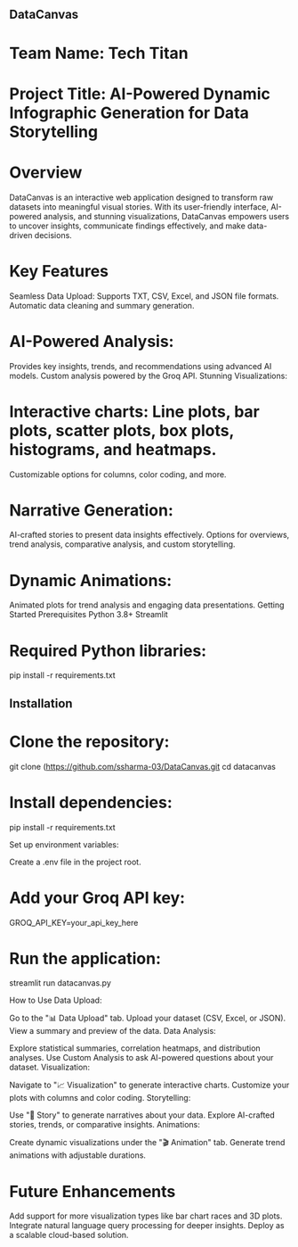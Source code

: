 ## DataCanvas
# Team Name: Tech Titan
# Project Title: AI-Powered Dynamic Infographic Generation for Data Storytelling

# Overview
DataCanvas is an interactive web application designed to transform raw datasets into meaningful visual stories. With its user-friendly interface, AI-powered analysis, and stunning visualizations, DataCanvas empowers users to uncover insights, communicate findings effectively, and make data-driven decisions.

# Key Features

Seamless Data Upload:
Supports TXT, CSV, Excel, and JSON file formats.
Automatic data cleaning and summary generation.

# AI-Powered Analysis:

Provides key insights, trends, and recommendations using advanced AI models.
Custom analysis powered by the Groq API.
Stunning Visualizations:

# Interactive charts: Line plots, bar plots, scatter plots, box plots, histograms, and heatmaps.

Customizable options for columns, color coding, and more.

# Narrative Generation:

AI-crafted stories to present data insights effectively.
Options for overviews, trend analysis, comparative analysis, and custom storytelling.

# Dynamic Animations:

Animated plots for trend analysis and engaging data presentations.
Getting Started
Prerequisites
Python 3.8+
Streamlit

# Required Python libraries:

pip install -r requirements.txt

## Installation

# Clone the repository:

git clone (https://github.com/ssharma-03/DataCanvas.git
cd datacanvas

# Install dependencies:

pip install -r requirements.txt

Set up environment variables:

Create a .env file in the project root.

# Add your Groq API key:
GROQ_API_KEY=your_api_key_here

# Run the application:
streamlit run datacanvas.py

How to Use
Data Upload:

Go to the "📊 Data Upload" tab.
Upload your dataset (CSV, Excel, or JSON).
View a summary and preview of the data.
Data Analysis:

Explore statistical summaries, correlation heatmaps, and distribution analyses.
Use Custom Analysis to ask AI-powered questions about your dataset.
Visualization:

Navigate to "📈 Visualization" to generate interactive charts.
Customize your plots with columns and color coding.
Storytelling:

Use "📖 Story" to generate narratives about your data.
Explore AI-crafted stories, trends, or comparative insights.
Animations:

Create dynamic visualizations under the "🎬 Animation" tab.
Generate trend animations with adjustable durations.

# Future Enhancements

Add support for more visualization types like bar chart races and 3D plots.
Integrate natural language query processing for deeper insights.
Deploy as a scalable cloud-based solution.


